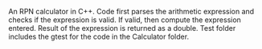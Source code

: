 An RPN calculator in C++. Code first parses the arithmetic expression and checks if the expression is valid. If valid, then compute the 
expression entered. Result of the expression is returned as a double. Test folder includes the gtest for the code in the Calculator folder.
